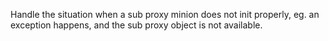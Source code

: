 Handle the situation when a sub proxy minion does not init properly, eg. an exception happens, and the sub proxy object is not available.
